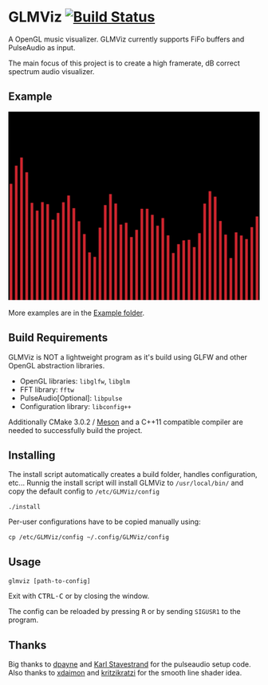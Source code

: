 # GLMViz [![Build Status](https://travis-ci.org/hannesha/GLMViz.svg?branch=master)](https://travis-ci.org/hannesha/GLMViz)
A OpenGL music visualizer. GLMViz currently supports FiFo buffers and PulseAudio as input.

The main focus of this project is to create a high framerate, dB correct spectrum audio visualizer.

## Example
![Minimal Config](examples/minimal.gif)

More examples are in the [Example folder](examples).

## Build Requirements
GLMViz is NOT a lightweight program as it's build using GLFW and other OpenGL abstraction libraries.
* OpenGL libraries: `libglfw`, `libglm`
* FFT library: `fftw`
* PulseAudio[Optional]: `libpulse`
* Configuration library: `libconfig++`

Additionally CMake 3.0.2 / [Meson](http://www.mesonbuild.com) and a C++11 compatible compiler are needed to successfully build the project.

## Installing
The install script automatically creates a build folder, handles configuration, etc...
Runnig the install script will install GLMViz to `/usr/local/bin/` and copy the default config to `/etc/GLMViz/config`

    ./install

Per-user configurations have to be copied manually using:

    cp /etc/GLMViz/config ~/.config/GLMViz/config

## Usage
    glmviz [path-to-config]

Exit with <kbd>CTRL-C</kbd> or by closing the window.

The config can be reloaded by pressing <kbd>R</kbd> or by sending `SIGUSR1` to the program.

## Thanks
Big thanks to [dpayne](https://github.com/dpayne/) and [Karl Stavestrand](https://github.com/karlstav) for the pulseaudio setup code.
Also thanks to [xdaimon](https://github.com/xdaimon) and [kritzikratzi](https://github.com/kritzikratzi) for the smooth line shader idea.

